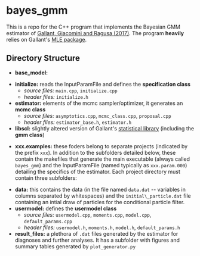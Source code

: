# bayes_gmm


This is a repo for the C++ program that implements the Bayesian GMM estimator of [Gallant, Giacomini and Ragusa (2017)](https://www.aronaldg.org/papers/bliml.pdf). The program **heavily** relies on Gallant's [MLE package](https://www.aronaldg.org/webfiles/mle/).

## Directory Structure

* **base_model:**
 - **initialize:** reads the InputParamFile and defines the **specification class**
    * *source files:* `main.cpp`, `initialize.cpp` 
    * *header files:* `initialize.h` 
 - **estimator:** elements of the mcmc sampler/optimizer, it generates an **mcmc class**
    * *source files:* `asymptotics.cpp`, `mcmc_class.cpp`, `proposal.cpp` 
    * *header files:* `estimator_base.h`, `estimator.h` 
 - **libscl:** slightly altered version of Gallant's [statistical library](https://www.aronaldg.org/webfiles/libscl) (including the **gmm class**) 

* **xxx.examples:** these foders belong to separate projects (indicated by the prefix `xxx`). In addition to the subfolders detailed below, these contain the makefiles that generate the main executable (always called `bayes_gmm`) and the InputParamFile (named typically as `xxx.param.000`) detailing the specifics of the estimator. Each project directory must contain three subfolders: 
 - **data:** this contains the data (in the file named `data.dat` -- variables in columns separated by whitespaces) and the `initial\_particle.dat` file containing an intial draw of particles for the conditional particle filter.
 - **usermodel:** defines the **usermodel class**
    * *source files:* `usermodel.cpp`, `moments.cpp`, `model.cpp`, `default_params.cpp` 
    * *header files:* `usermodel.h`, `moments.h`, `model.h`, `default_params.h`
 - **result_files:** a plethora of `.dat` files generated by the estimator for diagnoses and further analyses. It has a subfolder with figures and summary tables generated by `plot_generator.py`

